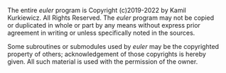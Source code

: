 The entire _euler_ program is Copyright (c)2019-2022 by Kamil  
Kurkiewicz. All Rights Reserved. The _euler_ program may not be copied  
or duplicated in whole or part by any means without express prior  
agreement in writing or unless specifically noted in the sources.

Some subroutines or submodules used by _euler_ may be the copyrighted  
property of others; acknowledgement of those copyrights is hereby  
given. All such material is used with the permission of the owner.
